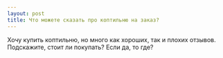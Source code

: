 ```yaml
---
layout: post 
title: Что можете сказать про коптильню на заказ? 
--- 
```

Хочу купить коптильню, но много как хороших, так и плохих отзывов. Подскажите, стоит ли покупать? Если да, то где?